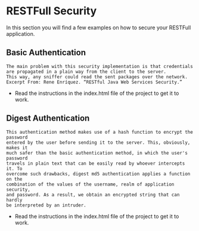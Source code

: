 # RESTFull Security

In this section you will find a few examples on how to secure your RESTFull application.


## Basic Authentication

    The main problem with this security implementation is that credentials are propagated in a plain way from the client to the server.
    This way, any sniffer could read the sent packages over the network.
    Excerpt From: Rene Enríquez. “RESTful Java Web Services Security.”

* Read the instructions in the index.html file of the project to get it to work.


## Digest Authentication


    This authentication method makes use of a hash function to encrypt the password
    entered by the user before sending it to the server. This, obviously, makes it
    much safer than the basic authentication method, in which the user's password
    travels in plain text that can be easily read by whoever intercepts it. To
    overcome such drawbacks, digest md5 authentication applies a function on the
    combination of the values of the username, realm of application security,
    and password. As a result, we obtain an encrypted string that can hardly
    be interpreted by an intruder.

* Read the instructions in the index.html file of the project to get it to work.
